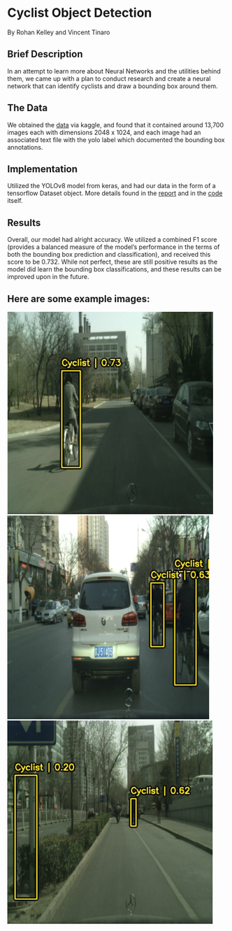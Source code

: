 # Cyclist Object Detection
By Rohan Kelley and Vincent Tinaro

## Brief Description
In an attempt to learn more about Neural Networks and the utilities behind them, we came up with a plan to conduct research and create a neural network that can identify cyclists and draw a bounding box around them. 

## The Data
We obtained the [data](https://www.kaggle.com/datasets/semiemptyglass/cyclist-dataset/data) via kaggle, and found that it contained around 13,700 images each with dimensions 2048 x 1024, and each image had an associated text file with the yolo label which documented the bounding box annotations. 

## Implementation
Utilized the YOLOv8 model from keras, and had our data in the form of a tensorflow Dataset object. More details found in the [report](Project%20Final%20Report.pdf) and in the [code](ML_Object_Detection_Project_Final.ipynb) itself.

## Results
Overall, our model had alright accuracy. We utilized a combined F1 score (provides a balanced measure of the model’s performance in the terms of both the bounding box prediction and classification), and received this score to be 0.732. While not perfect, these are still positive results as the model did learn the bounding box classifications, and these results can be improved upon in the future.

Here are some example images:
--------
![Example Prediction 1](https://github.com/Rohank12/cyclist-detection/blob/main/Screenshot%202023-12-19%20150853.png)
![Example Prediction 2](https://github.com/Rohank12/cyclist-detection/blob/main/Screenshot%202023-12-19%20150912.png)
![Example Prediction 3](https://github.com/Rohank12/cyclist-detection/blob/main/Screenshot%202023-12-19%20150929.png)
